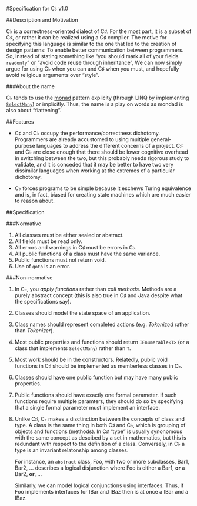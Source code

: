 #Specification for C♭ v1.0

##Description and Motivation

C♭ is a correctness-oriented dialect of C♯. For the most part, it is a subset of C♯, or rather it can be realized using a C♯ compiler. The motive for specifying this language is similar to the one that led to the creation of design patterns: To enable better communication between programmers. So, instead of stating something like “you should mark all of your fields `readonly`” or “avoid code reuse through inheritance”,  We can now simply argue for using C♭ when you can and C♯ when you must, and hopefully avoid religious arguments over “style”.

###About the name

C♭ tends to use the [monad](https://en.wikipedia.org/wiki/Monad_(functional_programming)) pattern explicity (through LINQ by implementing [`SelectMany`](http://stackoverflow.com/questions/19321868/linq-selectmany-is-bind)) or implicitly. Thus, the name is a play on words as mondad is also about “flattening”.

##Features

* C♯ and C♭ occupy the performance/correctness dichotomy. Programmers are already accustomed to using multiple general-purpose languages to address the different concerns of a project. C♯ and C♭ are close enough that there should be lower cognitive overhead in switching between the two, but this probably needs rigorous study to validate, and it is conceded that it may be better to have two very dissimilar languages when working at the extremes of a particular dichotomy.

* C♭ forces programs to be simple because it eschews Turing equivalence and is, in fact, biased for creating state machines which are much easier to reason about.


##Specification

###Normative

1.	All classes must be either sealed or abstract.
2.	All fields must be read only.
3.	All errors and warnings in C♯ must be errors in C♭.
4.	All public functions of a class must have the same variance.
5.	Public functions must not return void.
6.	Use of `goto` is an error.

###Non-normative

1.	In C♭, you *apply functions* rather than *call methods*. Methods are a purely abstract concept (this is also true in C♯ and Java despite what the specifications say).
2.	Classes should model the state space of an application.
3.	Class names should represent completed actions (e.g. *Tokenized* rather than *Tokenizer*).
4.	Most public properties and functions should return `IEnumerable<T>` (or a class that implements `SelectMany`) rather than `T`.
5.	Most work should be in the constructors. Relatedly, public void functions in C♯ should be implemented as memberless classes in C♭.
6.	Classes should have one public function but may have many public properties.
7.	Public functions should have exactly one formal parameter. If such functions require multiple paramters, they should do so by specifying that a single formal parameter must implement an interface.
8.	Unlike C♯, C♭ makes a disctinction between the concepts of class and type. A class is the same thing in both C♯ and C♭, which is grouping of objects and functions (methods). In C♯ “type” is usually synonomous with the same concept as descibed by a set in mathematics, but this is redundant with respect to the definition of a class. Conversely, in C♭ a type is an invariant relatonship among classes. 
    
    For instance, an `abstract` class, Foo, with two or more subclasses, Bar1, Bar2, ... describes a logical disjunction where Foo is either a Bar1, **or** a Bar2, **or**, ... 

    Similarly, we can model logical conjunctions using interfaces. Thus, if Foo implements interfaces for IBar and IBaz then is at once a IBar and a IBaz.
	



